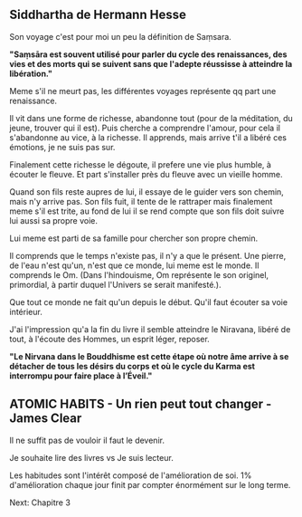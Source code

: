 
## Siddhartha de Hermann Hesse 

Son voyage c'est pour moi un peu la définition de Saṃsara.

__"Saṃsāra est souvent utilisé pour parler du cycle des renaissances, des vies et des morts qui se suivent sans que l'adepte réussisse à atteindre la libération."__

Meme s'il ne meurt pas, les différentes voyages représente qq part une renaissance.

Il vit dans une forme de richesse, abandonne tout (pour de la méditation, du jeune, trouver qui il est). Puis cherche a comprendre l'amour, pour cela il s'abandonne au vice, à la richesse.
Il apprends, mais arrive t'il a libéré ces émotions, je ne suis pas sur.

Finalement cette richesse le dégoute, il prefere une vie plus humble, à écouter le fleuve. Et part s'installer près du fleuve avec un vieille homme.

Quand son fils reste aupres de lui, il essaye de le guider vers son chemin, mais n'y arrive pas.
Son fils fuit, il tente de le rattraper mais finalement meme s'il est trite, au fond de lui il se rend compte que son fils doit suivre lui aussi sa propre voie.

Lui meme est parti de sa famille pour chercher son propre chemin.

Il comprends que le temps n'existe pas, il n'y a que le présent. Une pierre, de l'eau n'est qu'un, n'est que ce monde, lui meme est le monde.
Il comprends le Om. (Dans l'hindouisme, Om représente le son originel, primordial, à partir duquel l'Univers se serait manifesté.). 

Que tout ce monde ne fait qu'un depuis le début. Qu'il faut écouter sa voie intérieur.

J'ai l'impression qu'a la fin du livre il semble atteindre le Niravana, libéré de tout, à l'écoute des Hommes, un esprit léger, reposer.

__"Le Nirvana dans le Bouddhisme est cette étape où notre âme arrive à se détacher de tous les désirs du corps et où le cycle du Karma est interrompu pour faire place à l’Éveil."__


## ATOMIC HABITS - Un rien peut tout changer - James Clear

Il ne suffit pas de vouloir il faut le devenir.

Je souhaite lire des livres vs Je suis lecteur.

Les habitudes sont l'intérêt composé de l'amélioration de soi. 1% d'amélioration chaque jour finit par compter énormément sur le long terme.


Next: Chapitre 3


